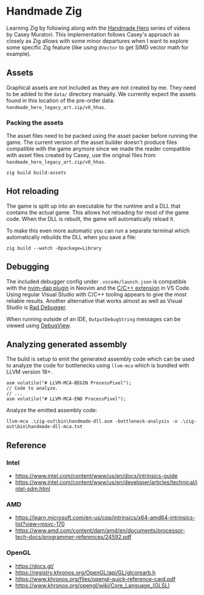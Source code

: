 # Handmade Zig

Learning Zig by following along with the [Handmade Hero](https://handmadehero.org/) series of videos by Casey Muratori. This implementation follows Casey's approach as closely as Zig allows with some minor departures when I want to explore some specific Zig feature (like using `@Vector` to get SIMD vector math for example).


## Assets
Graphical assets are not included as they are not created by me. They need to be added to the `data/` directory manually. We currently expect the assets found in this location of the pre-order data: `handmade_hero_legacy_art.zip/v0_hhas`.

### Packing the assets
The asset files need to be packed using the asset packer before running the game. The current version of the asset builder doesn't produce files compatible with the game anymore since we made the reader compatible with asset files created by Casey, use the original files from `handmade_hero_legacy_art.zip/v0_hhas`.
```
zig build build-assets
```

## Hot reloading
The game is split up into an executable for the runtime and a DLL that contains the actual game. This allows hot reloading for most of the game code. When the DLL is rebuilt, the game will automatically reload it.

To make this even more automatic you can run a separate terminal which automatically rebuilds the DLL when you save a file:
```
zig build --watch -Dpackage=Library
```

## Debugging
The included debugger config under `.vscode/launch.json` is compatible with the [nvim-dap plugin](https://github.com/mfussenegger/nvim-dap) in Neovim and the [C/C++ extension](https://github.com/Microsoft/vscode-cpptools) in VS Code. Using regular Visual Studio with C/C++ tooling appears to give the most reliable results. Another alternative that works almost as well as Visual Studio is [Rad Debugger](https://github.com/EpicGamesExt/raddebugger).

When running outside of an IDE, `OutputDebugString` messages can be viewed using [DebugView](https://learn.microsoft.com/en-us/sysinternals/downloads/debugview).


## Analyzing generated assembly
The build is setup to emit the generated assembly code which can be used to analyze the code for bottlenecks using `llvm-mca` which is bundled with LLVM version 18+.

```
asm volatile("# LLVM-MCA-BEGIN ProcessPixel");
// Code to analyze.
// ...
asm volatile("# LLVM-MCA-END ProcessPixel");
```

Analyze the emitted assembly code:
```
llvm-mca .\zig-out\bin\handmade-dll.asm -bottleneck-analysis -o .\zig-out\bin\handmade-dll-mca.txt
```


## Reference

### Intel
* https://www.intel.com/content/www/us/en/docs/intrinsics-guide
* https://www.intel.com/content/www/us/en/developer/articles/technical/intel-sdm.html

### AMD
* https://learn.microsoft.com/en-us/cpp/intrinsics/x64-amd64-intrinsics-list?view=msvc-170
* https://www.amd.com/content/dam/amd/en/documents/processor-tech-docs/programmer-references/24592.pdf

### OpenGL
* https://docs.gl/
* https://registry.khronos.org/OpenGL/api/GL/glcorearb.h
* https://www.khronos.org/files/opengl-quick-reference-card.pdf
* https://www.khronos.org/opengl/wiki/Core_Language_(GLSL)
